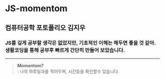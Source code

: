 # JS-momentom
## 컴퓨터공학 포토폴리오 김지우
### JS를 깊게 공부할 생각은 없었지만, 기초적인 이해는 해두면 좋을 것 같아. 생활코딩을 통해 공부후 빠르게 간단히 만들어 보았습니다.
___
> **Momentom?**   
> : 나의 하루일과를 적어두며, 시간등을 확인할수 있습니다.

